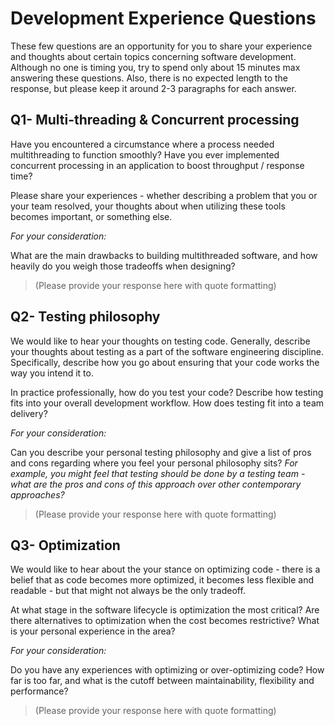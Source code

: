 # Development Experience Questions

These few questions are an opportunity for you to share your experience and thoughts about certain topics concerning software development. Although no one is timing you, try to spend only about 15 minutes max answering these questions. Also, there is no expected length to the response, but please keep it around 2-3 paragraphs for each answer.

## Q1- Multi-threading & Concurrent processing

Have you encountered a circumstance where a process needed multithreading to function smoothly? Have you ever implemented concurrent processing in an application to boost throughput / response time?

Please share your experiences - whether describing a problem that you or your team resolved, your thoughts about when utilizing these tools becomes important, or something else.

*For your consideration:*

What are the main drawbacks to building multithreaded software, and how heavily do you weigh those tradeoffs when designing?

> (Please provide your response here with quote formatting)


## Q2- Testing philosophy

We would like to hear your thoughts on testing code. Generally, describe your thoughts about testing as a part of the software engineering discipline. Specifically, describe how you go about ensuring that your code works the way you intend it to.

In practice professionally, how do you test your code? Describe how testing fits into your overall development workflow. How does testing fit into a team delivery?

*For your consideration:*

Can you describe your personal testing philosophy and give a list of pros and cons regarding where you feel your personal philosophy sits? *For example, you might feel that testing should be done by a testing team - what are the pros and cons of this approach over other contemporary approaches?*

> (Please provide your response here with quote formatting)


## Q3- Optimization

We would like to hear about the your stance on optimizing code - there is a belief that as code becomes more optimized, it becomes less flexible and readable - but that might not always be the only tradeoff.

At what stage in the software lifecycle is optimization the most critical? Are there alternatives to optimization when the cost becomes restrictive? What is your personal experience in the area?

*For your consideration:*

Do you have any experiences with optimizing or over-optimizing code? How far is too far, and what is the cutoff between maintainability, flexibility and performance?

> (Please provide your response here with quote formatting)
